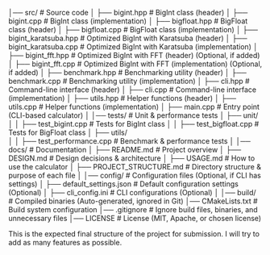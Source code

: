 │── src/                            # Source code
│   ├── bigint.hpp                   # BigInt class (header)
│   ├── bigint.cpp                   # BigInt class (implementation)
│   ├── bigfloat.hpp                 # BigFloat class (header)
│   ├── bigfloat.cpp                 # BigFloat class (implementation)
│   ├── bigint_karatsuba.hpp         # Optimized BigInt with Karatsuba (header)
│   ├── bigint_karatsuba.cpp         # Optimized BigInt with Karatsuba (implementation)
│   ├── bigint_fft.hpp               # Optimized BigInt with FFT (header) (Optional, if added)
│   ├── bigint_fft.cpp               # Optimized BigInt with FFT (implementation) (Optional, if added)
│   ├── benchmark.hpp                # Benchmarking utility (header)
│   ├── benchmark.cpp                # Benchmarking utility (implementation)
│   ├── cli.hpp                      # Command-line interface (header)
│   ├── cli.cpp                      # Command-line interface (implementation)
│   ├── utils.hpp                    # Helper functions (header)
│   ├── utils.cpp                    # Helper functions (implementation)
│   ├── main.cpp                     # Entry point (CLI-based calculator)
│
│── tests/                           # Unit & performance tests
│   ├── unit/  
│   │   ├── test_bigint.cpp          # Tests for BigInt class
│   │   ├── test_bigfloat.cpp        # Tests for BigFloat class
│   ├── utils/  
│   │   ├── test_performance.cpp     # Benchmark & performance tests
│
│── docs/                            # Documentation
│   ├── README.md                    # Project overview
│   ├── DESIGN.md                    # Design decisions & architecture
│   ├── USAGE.md                      # How to use the calculator
│   ├── PROJECT_STRUCTURE.md         # Directory structure & purpose of each file
│
│── config/                          # Configuration files (Optional, if CLI has settings)
│   ├── default_settings.json        # Default configuration settings (Optional)
│   ├── cli_config.ini               # CLI configurations (Optional)
│
│── build/                           # Compiled binaries (Auto-generated, ignored in Git)
│── CMakeLists.txt                    # Build system configuration
│── .gitignore                        # Ignore build files, binaries, and unnecessary files
│── LICENSE                           # License (MIT, Apache, or chosen license)

This is the expected final structure of the project for submission. I will try to add as many features as possible.